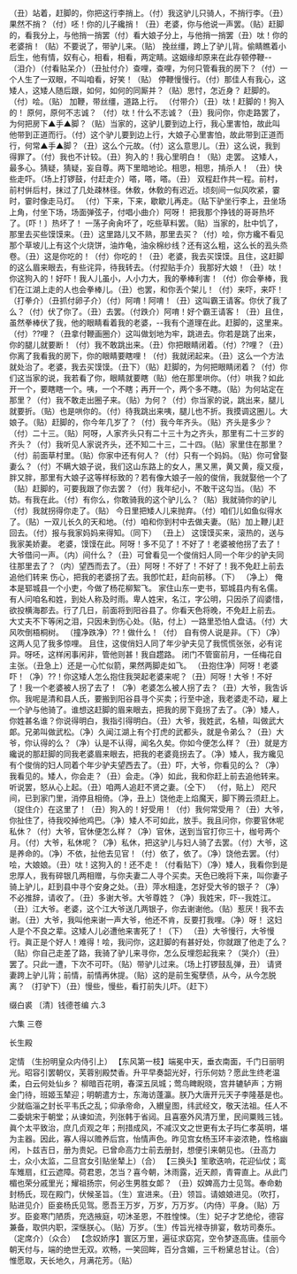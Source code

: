 <!-- { "loadSidebar": true } -->
（丑）站着，赶脚的，你把这行李捎上。（付）我这驴儿只骑人，不捎行李。（丑）果然不捎？（付）呸！你的儿子纔捎！（丑）老婆，你与他说一声罢。（贴）赶脚的，看我分上，与他捎一捎罢（付）看大娘子分上，与他捎一捎罢（丑）呔！你的老婆捎！（贴）不要说了，带驴儿来。（贴）
挽丝缰，跨上了驴儿背。偷睛瞧着小后生，他有情，奴有心，相看，相看，两定睛。这姻缘却原来在此存顿停鞭--
（泪介）（付看贴呆介）（丑扯付介）查哩，查哩，为何只管看我的房下？（付）一个人生了一双眼，不叫咱看，好笑！（贴）
停鞭慢慢行。（付）那佳人有我心，这矮人，这矮人随后跟，如何，如何的同厮并？（贴）思忖，怎近身？
赶脚的。（付）哙。（贴）
加鞭，带丝缰，道路上行。
（付带介）（丑）呔！赶脚的！狗入的！
原何，原何不志诚？
（付）呔！什么不志诚？（丑）我问你，你走路罢了，为何把房下▲手▲脚？（贴）当家的，这驴儿要到边上行，我心里害怕，故此叫他带到正道而行。（付）这个驴儿要到边上行，大娘子心里害怕，故此带到正道而行，何常▲手▲脚？（丑）这么个元故。（付）这么意思儿。（丑）这么说，我到得罪了。（付）我也不计较。（丑）狗入的！我心里明白！（贴）走罢。
这矮人，最多心。猜疑，猜疑，妄自尊。两下里暗地论。相思，相思，掯杀人！
（丑）快些走吓。（场上打锣鼓，付赶走介）嗒，嗒，嗒。（丑）
双程赶作共一程。前村，前村倂后村，抹过了几处疎林径。休敎，休敎的有迟近。顷刻间一似风吹紧，霎时，霎时像走马灯。
（付）下来，下来，歇歇儿再走。（贴下驴坐行李上，丑坐场上角，付坐下场，场面弹弦子，付唱小曲介）阿呀！
把我那个挣钱的哥哥热坏了。〔吓！〕热坏了！
一荡子肏肏坏了，吃些草料罢。（贴）当家的，肚中饥了，那里去买些馍馍来。（丑）这里路儿又不熟，那里去买？（付）哙，你方纔不看见那个草坡儿上有这个火烧饼，油炸龟，油汆棉纱线？还有这么粗，这么长的厾头烝卷。（丑）这是你吃的！（付）你吃的！（丑）老婆，我去买馍馍。且住，这赶脚的这么眉来眼去，有些诧异，待我转去。（付揑贴手介）我那好大娘！（丑）呔！你这狗入的！好吓！我人儿虽小，人小力大，我的拳棒利害！（付）你会拳棒，我们在江湖上走的人也会拳棒儿。（丑）也罢，和你丢个架儿！（付）来吓，来吓！（打拳介）（丑抓付卵子介）（付）阿唷！阿唷！（丑）这叫霸王请客。你伏了我了么？（付）伏了你了。（丑）去罢。（付跌介）阿唷！好个霸王请客！（丑）且住，虽然拳棒伏了我，他的眼睛看着我的老婆，--我有个道理在此。赶脚的，这里来。（付）??哩？（丑拿付鞭画圈介）这叫做划地为牢，跳进去。你若是跳了出来，你的腿儿就要断！（付）我不敢跳出来。（丑）你把眼睛闭着。（付）??哩？（丑）你离了我看我的房下，你的眼睛要瞎哩！（付）我就闭起来。（丑）这么一个方法就处治了。老婆，我去买馍馍。（丑下）（贴）赶脚的，为何把眼睛闭着？（付）你们这当家的说，我若看了你，眼睛就要瞎（贴）他在那里哄你。（付）哄我？如此开一个，要瞎瞎一个。咦，一个不瞎；再开一个，两个多不瞎。（贴）为何站定在那里？（付）我不敢走出圈子来。（贴）为何？（付）你当家的说，跳出来，腿儿就要折。（贴）也是哄你的。（付）待我跳出来咦，腿儿也不折。我摸调这圈儿。大娘子。（贴）赶脚的，你今年几岁了？（付）我今年齐头。（贴）齐头是多少？（付）二十三。（贴）阿呀，人家齐头只有二十三十为之齐头，那里有二十三岁的齐头？（付）我听见人家说齐头，还不知二十三，二十四。（贴）家里住在那里？（付）前面草村里。（贴）你家中还有何人？（付）只有一个妈妈。（贴）你可曾娶妻么？（付）不瞒大娘子说，我们这山东路上的女人，黑又黑，黄又黄，瘦又瘦，胖又胖，那里有大娘子这等样标致的？若有像大娘子一般的俊俏，我就娶他一个了（贴）赶脚的，可要我跟了你去罢？（付）我年纪小，不敢干这勾当。（贴）不妨。有我在此。（付）有你么，你敢骑我的这个驴儿么？（贴）我就骑你的驴儿（付）我就拐得你走了。（贴）
今日里把矮人儿来抛弃。（付）咱们儿如鱼似得水了。（贴）一双儿长久的天和地。（付）咱和你到村中去做夫妻。（贴）加上鞭儿赶回去。（付）报与我家妈妈来得知。（同下）
（丑上）
这馍馍买来，滚热的，送与我家美娇妻。
老婆，馍馍在此。阿呀！多不见了！不好了！老婆被他拐了去了！大爷借问一声。（内）间什么？（丑）可曾看见一个俊俏妇人同一个年少的驴夫同往那里去了？（内）望西而去了。（丑）阿呀！不好了！不好了！我不免赶上前去追他们转来
伤心，把我的老婆拐了去。我卽忙赶，赶向前移。（下）
（净上）
俺本是郓城县一个小吏，今做了杨花柳絮飞。
家住山东一吏书，郓城县内有名儒。有人问咱名和姓，到处人称及时雨。卑人姓宋，名江，字公明，只因杀了阎婆惜，欲投横海郡去。行了几日，前面将到阳谷县了。你看天色将晚，不免赶上前去。
大丈夫不下等闲之泪，只因未到伤心处。（贴，付上）一路里恐怕人盘诘。（付）大风吹倒梧桐树。
（撞净跌净）??！做什么！（付）
自有傍人说是非。（下）（净）这两人见了我多惊哩。
且住，这俊俏妇人同了年少驴夫见了我慌慌张张，必有诧异。呀呸，这样闲事闲非，管他则甚！我自趱路。
闭门不管窗前月，一任梅花自主张。（丑急上）还是一心忙似箭，果然两脚走如飞。
（丑抱住净）阿呀！老婆吓！（净）??！你这矮人怎么抱住我哭起老婆来呢？（丑）阿呀！大爷！不好了！我一个老婆被人拐了去了！（净）老婆怎么被人拐了去？（丑）大爷，我吿诉你。我呢是清和县人氏，要搬到阳谷县寻个买卖；行至中途，我老婆走不动，雇上一个驴与他骑了。谁想这赶脚的眉来眼去，把我的房下竟拐了去了。（净）矮人，你姓甚名谁？你说得明白，我指引得明白。（丑）大爷，我姓武，名植，叫做武大郞。兄弟叫做武松。（净）久闻江湖上有个打虎的武都头，就是令弟么？（丑）大爷，你认得的么？（净）认是不认得，闻名久矣。你如今便怎么样？（丑）就是方纔说的那赶脚的同我老婆眉来眼去，把我的老婆竟拐去了。（净）矮人，我方纔见有个俊俏的妇人同着个年少驴夫望西去了。（丑）吓，大爷，你看见的么？（净）我看见的。矮人，你会走？（丑）会走。（净）如此，我和你赶上前去追他转来。
听说罢，怒从心上起。（丑）咱两人追赶不贤之妻。（仝下）
（付，贴上）
咫尺间，已到家门里，消停且相倚。（净，丑上）饶他走上焰魔天，脚下腾云须赶上。
（捉住介）在这里了！（丑）狗入的！好受用！（付）我何常受用？（丑）大爷，你扯住了，待我咬掉他鸡巴。（净）矮人不可如此，放手。我且问你，你要官休呢私休？（付）大爷，官休便怎么样？（净）官休，送到当官打你三十，枷号两个月。（付）大爷，私休呢？（净）私休，把这驴儿与妇人骑了去罢。（付）大爷，这是养命的。（净）不依，扯他去见官！（付）依了，依了。（净）饶他去罢。（付）哙，大娘娘。（丑）呔！这狗入的！还不走！（付看贴下）（净）矮人，我看你到是忠厚人，我有碎银几两相赠，与你夫妻二人寻个买卖。天色已晚将下来，叫你妻子骑上驴儿，赶到县中寻个安身之处。（丑）萍水相逢，怎好受大爷的银子？（净）不必推辞，请收了。（丑）多谢大爷。大爷尊姓？（净）我姓宋，吓--我姓江。（丑）江大爷。老婆，这个江大爷送几两银子，你去谢谢他。（贴）惹厌！我不去谢。（丑）大爷，我叫他来谢一声大爷，他还不肯，反要打我哩。（净）呀！
这妇人是个不良之辈。这矮人儿必遭他来害死了！（下）
（丑）大爷慢行，大爷慢行。眞正是个好人！难得！哙，我问你，这赶脚的有甚好处，你就跟了他走了么？（贴）你自己走差了路，我骑了驴儿来寻你，怎么反埋怨起我来？（哭介）（丑）罢了。只此一遭，下次不可吓。（贴）带驴儿过来。（场上打锣鼓乱弹，丑）
请贤妻跨上驴儿背；前情，前情再休提。（贴）这的是前生寃孽债，从今，从今怎脱离？
（打驴下）（丑）慢些，慢些，看打前失儿吓。（赶下）

缀白裘 〔清〕钱德苍编 六.3

六集 
三卷
 
长生殿
 
定情
（生扮明皇众内侍引上）
【东风第一枝】端冕中天，垂衣南面，千门日丽明光。昭容引罢朝仪，芙蓉别殿焚香。升平早奏韶光好，行乐何妨？愿此生终老温柔，白云何处仙乡？
柳暗百花明，春深五凤城；莺鸟睥睨晓，宫井辘轳声；方朔金门待，班姬玉辇迎；明朝遣方士，东海访蓬瀛。朕乃大唐开元天子李隆基是也。少就临淄之封长平韦氏之乱；仰承帝命，入纉皇图，纬武经文，敬天法祖。任人不二委姚宋于朝堂；从谏如流，列张韩于省闼。且喜塞外风清万里，民间粟贱三钱。眞个太平致治，庶几贞观之年；刑措成风，不减汉文之世更有太子玙仁孝英明，堪为主器。因此，寡人得以赡养后宫，怡情声色。昨见宫女杨玉环丰姿浓艳，性格幽闲，卜兹吉日，册为贵妃。已曾命高力士前去册封，想便引来朝见也。（丑高力士，众小太监，二旦宫女引贴坐辇上）（合）
【三换头】笙歌迭响，花迎仙仗；鸾车雉扇，红云遮障。荷君恩，怎当？喜今朝，沐雨露，近天颜，青霄直上。从此门楣也荣分戚里光；耀祖扬宗，何必生男胜女郞？
（丑）奴婢高力士见驾。奉命勅封杨氏，现在殿门，伏候圣旨。（生）宣进来。（丑）领旨。请娘娘进见。（吹打，贴进见介）臣妾杨氏见驾。愿吾王万岁，万岁，万万岁。（内侍）平身。（贴）万岁。臣妾寒门陋质，充选掖庭，叨沐圣恩，不胜惶悚。（生）妃子才艺绝伦，德容兼备，取供内职，深惬朕心。（贴）万岁。（生）传旨光禄寺排宴，敎坊司奏乐。（定席介）（众合）
【念奴娇序】寰区万里，遍征求窈窕，空令梦逐高唐。佳丽今朝天付与，端的绝世无双。欢畅，一笑回眸，百分含媚，三千粉黛总甘让。（合）惟愿取，天长地久，月满花芳。（贴）
